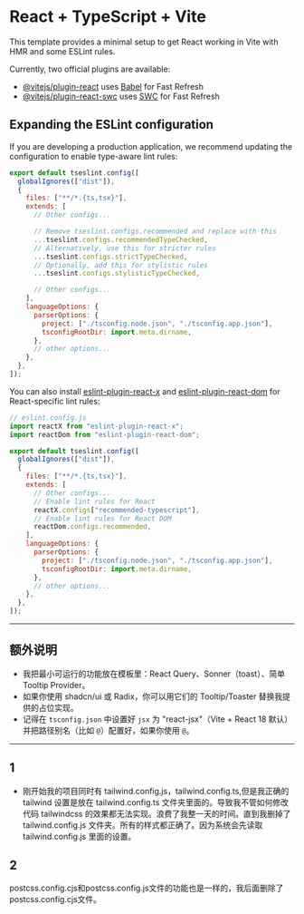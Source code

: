 # React + TypeScript + Vite

This template provides a minimal setup to get React working in Vite with HMR and some ESLint rules.

Currently, two official plugins are available:

- [@vitejs/plugin-react](https://github.com/vitejs/vite-plugin-react/blob/main/packages/plugin-react) uses [Babel](https://babeljs.io/) for Fast Refresh
- [@vitejs/plugin-react-swc](https://github.com/vitejs/vite-plugin-react/blob/main/packages/plugin-react-swc) uses [SWC](https://swc.rs/) for Fast Refresh

## Expanding the ESLint configuration

If you are developing a production application, we recommend updating the configuration to enable type-aware lint rules:

```js
export default tseslint.config([
  globalIgnores(["dist"]),
  {
    files: ["**/*.{ts,tsx}"],
    extends: [
      // Other configs...

      // Remove tseslint.configs.recommended and replace with this
      ...tseslint.configs.recommendedTypeChecked,
      // Alternatively, use this for stricter rules
      ...tseslint.configs.strictTypeChecked,
      // Optionally, add this for stylistic rules
      ...tseslint.configs.stylisticTypeChecked,

      // Other configs...
    ],
    languageOptions: {
      parserOptions: {
        project: ["./tsconfig.node.json", "./tsconfig.app.json"],
        tsconfigRootDir: import.meta.dirname,
      },
      // other options...
    },
  },
]);
```

You can also install [eslint-plugin-react-x](https://github.com/Rel1cx/eslint-react/tree/main/packages/plugins/eslint-plugin-react-x) and [eslint-plugin-react-dom](https://github.com/Rel1cx/eslint-react/tree/main/packages/plugins/eslint-plugin-react-dom) for React-specific lint rules:

```js
// eslint.config.js
import reactX from "eslint-plugin-react-x";
import reactDom from "eslint-plugin-react-dom";

export default tseslint.config([
  globalIgnores(["dist"]),
  {
    files: ["**/*.{ts,tsx}"],
    extends: [
      // Other configs...
      // Enable lint rules for React
      reactX.configs["recommended-typescript"],
      // Enable lint rules for React DOM
      reactDom.configs.recommended,
    ],
    languageOptions: {
      parserOptions: {
        project: ["./tsconfig.node.json", "./tsconfig.app.json"],
        tsconfigRootDir: import.meta.dirname,
      },
      // other options...
    },
  },
]);
```

---

## 额外说明

- 我把最小可运行的功能放在模板里：React Query、Sonner（toast）、简单 Tooltip Provider。
- 如果你使用 shadcn/ui 或 Radix，你可以用它们的 Tooltip/Toaster 替换我提供的占位实现。
- 记得在 `tsconfig.json` 中设置好 `jsx` 为 "react-jsx"（Vite + React 18 默认）并把路径别名（比如 `@`）配置好，如果你使用 `@`。

---

## 1

- 刚开始我的项目同时有 tailwind.config.js，tailwind.config.ts,但是我正确的 tailwind 设置是放在 tailwind.config.ts 文件夹里面的。导致我不管如何修改代码 tailwindcss 的效果都无法实现。浪费了我整一天的时间。直到我删掉了 tailwind.config.js 文件夹。所有的样式都正确了。因为系统会先读取 tailwind.config.js 里面的设置。

## 2
postcss.config.cjs和postcss.config.js文件的功能也是一样的，我后面删除了postcss.config.cjs文件。

